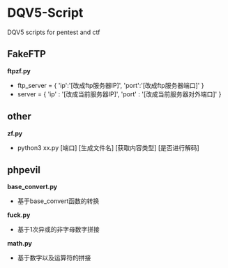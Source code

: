 # DQV5-Script
DQV5 scripts for pentest and ctf
## FakeFTP
**ftpzf.py**
* ftp_server = {
  'ip':'[改成ftp服务器IP]',
  'port':'[改成ftp服务器端口]'
}
* server = {
  'ip' : '[改成当前服务器IP]',
  'port' : '[改成当前服务器对外端口]' 
}

## other
**zf.py**
* python3 xx.py [端口] [生成文件名] [获取内容类型] [是否进行解码]

## phpevil
**base_convert.py**
* 基于base_convert函数的转换

**fuck.py**
* 基于1次异或的非字母数字拼接

**math.py**
* 基于数字以及运算符的拼接
